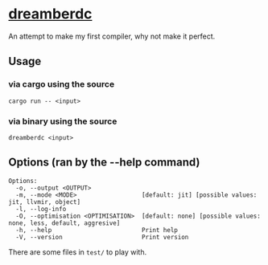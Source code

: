 # [dreamberdc](https://github.com/TodePond/dreamberd)

An attempt to make my first compiler, why not make it perfect.

## Usage

### via cargo using the source

```
cargo run -- <input>
```

### via binary using the source

```
dreamberdc <input>
```

## Options (ran by the --help command)

```
Options:
  -o, --output <OUTPUT>              
  -m, --mode <MODE>                  [default: jit] [possible values: jit, llvmir, object]
  -l, --log-info                     
  -O, --optimisation <OPTIMISATION>  [default: none] [possible values: none, less, default, aggresive]
  -h, --help                         Print help
  -V, --version                      Print version
```

There are some files in `test/` to play with.
